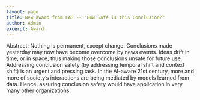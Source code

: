 ```yaml
---
layout: page
title: New award from LAS -- "How Safe is this Conclusion?"
author: Admin
excerpt: Award
---
```


Abstract: Nothing is permanent, except change. Conclusions made yesterday may now have become overcome by news events. Ideas drift in time, or in space, thus making those conclusions unsafe for future use.  Addressing conclusion safety (by addressing temporal shift and context shift) is an urgent and pressing task. In the AI-aware 21st century, more and more of society’s interactions are being mediated by models learned from data. Hence, assuring conclusion safety would have application  in very many other organizations.
